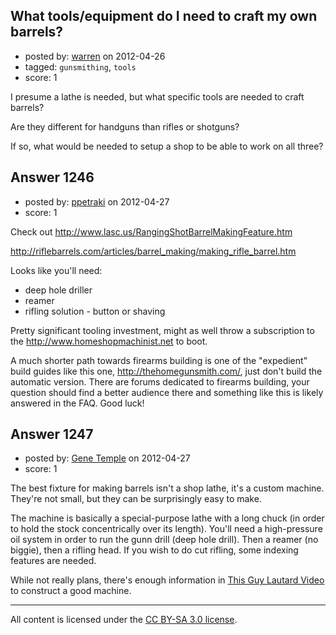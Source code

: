 ## What tools/equipment do I need to craft my own barrels?

- posted by: [warren](https://stackexchange.com/users/-1/143-warren) on 2012-04-26
- tagged: `gunsmithing`, `tools`
- score: 1

I presume a lathe is needed, but what specific tools are needed to craft barrels?

Are they different for handguns than rifles or shotguns?

If so, what would be needed to setup a shop to be able to work on all three?


## Answer 1246

- posted by: [ppetraki](https://stackexchange.com/users/-1/380-ppetraki) on 2012-04-27
- score: 1

Check out
http://www.lasc.us/RangingShotBarrelMakingFeature.htm

http://riflebarrels.com/articles/barrel_making/making_rifle_barrel.htm

Looks like you'll need:

 * deep hole driller
 * reamer
 * rifling solution - button or shaving

Pretty significant tooling investment, might as well throw a subscription
to the http://www.homeshopmachinist.net  to boot.

A much shorter path towards firearms building is one of the "expedient"  build guides like this one, http://thehomegunsmith.com/, just don't build the automatic version. There are forums dedicated to firearms building, your question should find a better audience there and something like this is likely answered in the FAQ. Good luck!


## Answer 1247

- posted by: [Gene Temple](https://stackexchange.com/users/-1/254-gene-temple) on 2012-04-27
- score: 1

The best fixture for making barrels isn't a shop lathe, it's a custom machine.  They're not small, but they can be surprisingly easy to make.  

The machine is basically a special-purpose lathe with a long chuck (in order to hold the stock concentrically over its length).  You'll need a high-pressure oil system in order to run the gunn drill (deep hole drill).  Then a reamer (no biggie), then a rifling head.  If you wish to do cut rifling, some indexing features are needed.

While not really plans, there's enough information in [This Guy Lautard Video](http://lautard.com/rmv.htm) to construct a good machine.  



---

All content is licensed under the [CC BY-SA 3.0 license](https://creativecommons.org/licenses/by-sa/3.0/).
